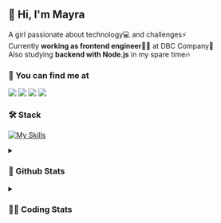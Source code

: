 ## 👋 Hi, I'm Mayra

A girl passionate about technology💻 and challenges⚡  
Currently **working as frontend engineer**👩‍💻 at DBC Company🚀  
Also studying **backend with Node.js** in my spare time🔥  

### 💬 You can find me at

<a href="https://mayra.dev" target="_blank" rel="noopener"><img src="https://img.shields.io/badge/-mayra.dev-005FED?style=flat&logo=Google-chrome&logoColor=white"/></a>
<a href="https://linkedin.com/in/mayraamaral" target="_blank" rel="noopener"><img src="https://img.shields.io/badge/-/mayraamaral-0077B5?style=flat&logo=Linkedin&logoColor=white"/></a>
<a href="mailto:mayra@mayra.dev" target="_blank" rel="noopener"><img src="https://img.shields.io/badge/-mayra@mayra.dev-D14836?style=flat&logo=Gmail&logoColor=white"/></a>
<a href="" target="_blank" rel="noopener"><img src="https://img.shields.io/badge/-mayra%230179-7289DA?style=flat&logo=Discord&logoColor=white"/></a>

### 🛠️ Stack

[![My Skills](https://skillicons.dev/icons?i=react,redux,styledcomponents,html,css,sass,js,ts,py,nodejs,git,linux,bash,figma)](https://skillicons.dev)

<details>
    <summary><h3>📌 Github Stats</h3></summary>
  <table>
      <td><img height="160em" src="https://github-readme-stats.vercel.app/api?username=mayraamaral&show_icons=true&theme=algolia&hide_border=true&hide=stars&count_private=true" alt="Readme stats"></td>
      <td><img height="160em" src="https://github-readme-stats.vercel.app/api/top-langs/?username=mayraamaral&&layout=compact&&theme=algolia&hide_border=true&langs_count=6" alt="Language stats"></td>
  </table>

  <p align="center">
    <img src="https://github-readme-streak-stats.herokuapp.com?user=mayraamaral&theme=dark&hide_border=true&date_format=j%20M%5B%20Y%5D&locale=pt-br&background=050F2C&ring=0195DD&fire=23AA7D&currStreakLabel=23AA7D" alt="Streak stats">
  </p> 
</details>

<details>
  <summary><h3>👩‍💻 Coding Stats</h3></summary>
  
  <!--START_SECTION:waka-->
![Code Time](http://img.shields.io/badge/Code%20Time-61%20hrs%2041%20mins-blue)

**🐱 My GitHub Data** 

> 📦 577.9 kB Used in GitHub's Storage 
 > 
> 🏆 190 Contributions in the Year 2023
 > 
> 🚫 Not Opted to Hire
 > 
> 📜 43 Public Repositories 
 > 
> 🔑 24 Private Repositories 
 > 
**I'm an Early 🐤** 

```text
🌞 Morning                170 commits         ███░░░░░░░░░░░░░░░░░░░░░░   12.28 % 
🌆 Daytime                588 commits         ███████████░░░░░░░░░░░░░░   42.49 % 
🌃 Evening                526 commits         ██████████░░░░░░░░░░░░░░░   38.01 % 
🌙 Night                  100 commits         ██░░░░░░░░░░░░░░░░░░░░░░░   07.23 % 
```
📅 **I'm Most Productive on Monday** 

```text
Monday                   261 commits         █████░░░░░░░░░░░░░░░░░░░░   18.86 % 
Tuesday                  175 commits         ███░░░░░░░░░░░░░░░░░░░░░░   12.64 % 
Wednesday                206 commits         ████░░░░░░░░░░░░░░░░░░░░░   14.88 % 
Thursday                 221 commits         ████░░░░░░░░░░░░░░░░░░░░░   15.97 % 
Friday                   175 commits         ███░░░░░░░░░░░░░░░░░░░░░░   12.64 % 
Saturday                 127 commits         ██░░░░░░░░░░░░░░░░░░░░░░░   09.18 % 
Sunday                   219 commits         ████░░░░░░░░░░░░░░░░░░░░░   15.82 % 
```


📊 **This Week I Spent My Time On** 

```text
🕑︎ Time Zone: America/Sao_Paulo

💬 Programming Languages: 
JavaScript               32 mins             ██████████████░░░░░░░░░░░   55.22 % 
TypeScript               22 mins             █████████░░░░░░░░░░░░░░░░   37.48 % 
JSON                     3 mins              █░░░░░░░░░░░░░░░░░░░░░░░░   05.18 % 
HTML                     1 min               █░░░░░░░░░░░░░░░░░░░░░░░░   02.01 % 
Git Config               0 secs              ░░░░░░░░░░░░░░░░░░░░░░░░░   00.11 % 

🔥 Editors: 
VS Code                  59 mins             █████████████████████████   100.00 % 

🐱‍💻 Projects: 
ignite                   33 mins             ██████████████░░░░░░░░░░░   55.87 % 
ignite-timer             26 mins             ███████████░░░░░░░░░░░░░░   44.13 % 

💻 Operating System: 
Windows                  59 mins             █████████████████████████   100.00 % 
```

**I Mostly Code in JavaScript** 

```text
JavaScript               96 repos            █████████░░░░░░░░░░░░░░░░   34.41 % 
TypeScript               84 repos            ████████░░░░░░░░░░░░░░░░░   30.11 % 
HTML                     76 repos            ███████░░░░░░░░░░░░░░░░░░   27.24 % 
CSS                      17 repos            ██░░░░░░░░░░░░░░░░░░░░░░░   06.09 % 
Shell                    2 repos             ░░░░░░░░░░░░░░░░░░░░░░░░░   00.72 % 
```




 Last Updated on 01/04/2023 18:38:36 UTC
<!--END_SECTION:waka-->

</details>
